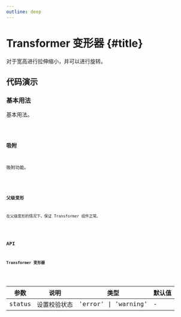 ```yaml
---
outline: deep
---
```


# Transformer 变形器 {#title}

对于宽高进行拉伸缩小，并可以进行旋转。

## 代码演示

### 基本用法

基本用法。

<Code path="transformer/Base" />

### 吸附

吸附功能。

<Code path="transformer/Adsorb" />

### 父级变形

在父级变形的情况下，保证 Transformer 组件正常。

<Code path="transformer/Parent" />

## API

### Transformer 变形器

<div class="vp-table">

| 参数      | 说明 | 类型 | 默认值
| ----------- | ----------- | ----------- | ----------- |
| status      | 设置校验状态 | 'error' \| 'warning' | - |

</div>